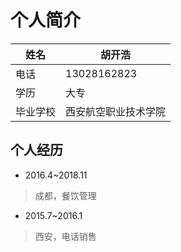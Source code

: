 # 个人简介

|姓名|胡开浩|
|-|-|
|电话|13028162823|
|学历|大专|
|毕业学校|西安航空职业技术学院|

## 个人经历
* 2016.4~2018.11
>成都，餐饮管理
* 2015.7~2016.1
>西安，电话销售